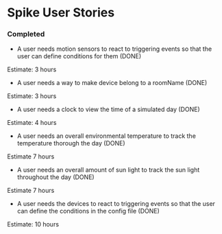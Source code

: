 # Spike User Stories
### Completed
- A user needs motion sensors to react to triggering events so that the user can define conditions for them (DONE)

Estimate: 3 hours

- A user needs a way to make device belong to a roomName (DONE)

Estimate: 3 hours

- A user needs a clock to view the time of a simulated day (DONE)

Estimate: 4 hours

- A user needs an overall environmental temperature to track the temperature thorough the day (DONE)

Estimate 7 hours

- A user needs an overall amount of sun light to track the sun light throughout the day (DONE)

Estimate 7 hours

- A user needs the devices to react to triggering events so that the user can define the conditions in the config file 
(DONE)

Estimate: 10 hours